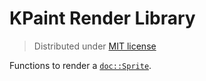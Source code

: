 # KPaint Render Library

> Distributed under [MIT license](LICENSE.txt)

Functions to render a [`doc::Sprite`](../doc/sprite.h).
